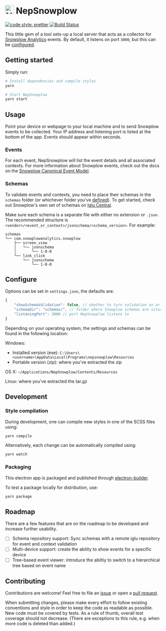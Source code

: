 # <img src="https://github.com/PicnicSupermarket/nepsnowplow/blob/master/icon.png?raw=true" width="28" alt="NepSnowplow" /> NepSnowplow

[![code style: prettier](https://img.shields.io/badge/code_style-prettier-ff69b4.svg?style=flat-square)](https://github.com/prettier/prettier)
[![Build Status](https://travis-ci.com/PicnicSupermarket/nepsnowplow.svg?token=uNRsa5BVyugmRypyGGg2&branch=master)](https://travis-ci.com/PicnicSupermarket/nepsnowplow)

This little gem of a tool sets-up a local server that acts as a collector for [Snowplow Analytics](https://snowplowanalytics.com/) events. By default, it listens on port `3000`, but this can be [configured](#configure).

## Getting started

Simply run:

```bash
# Install dependencies and compile styles
yarn

# Start NepSnowplow
yarn start
```

## Usage

Point your device or webpage to your local machine and to send Snowplow events to be collected. Your IP address and listening port is listed at the bottom of the app. Events should appear within seconds.

### Events

For each event, NepSnowplow will list the event details and all associated contexts. For more information about Snowplow events, check out the docs on the [Snowplow Canonical Event Model](https://github.com/snowplow/snowplow/wiki/canonical-event-model).

### Schemas

To validate events and contexts, you need to place their schemas in the `schemas` folder (or whichever folder you've [defined](#configure)). To get started, check out Snowplow's own set of schemas on [Iglu Central](https://github.com/snowplow/iglu-central).

Make sure each schema is a separate file with either no extension or `.json`. The recommended structure is `<vendor>/<event_or_context>/jsonschema/<schema_version>`. For example:

```
schemas
└── com.snowplowanalytics.snowplow
    ├── screen_view
    │   └── jsonschema
    │       └── 1-0-0
    └── link_click
        └── jsonschema
            └── 1-0-0
```

## Configure

Options can be set in `settings.json`, the defaults are:

```javascript
{
    "showSchemaValidation": false, // whether to turn validation on or off on startup
    "schemaDir": "schemas/", // folder where Snowplow schemas are situated
    "listeningPort": 3000 // port NepSnowplow listens to
}
```

Depending on your operating system, the settings and schemas can be found in the following location:

Windows:

-   Installed version (exe): `C:\Users\<username>\AppData\Local\Programs\nepsnowplow\Resources`
-   Portable version (zip): where you've extracted the zip

OS X: `~/Applications/NepSnowplow/Contents/Resources`

Linux: where you've extracted the tar.gz

## Development

### Style compilation

During development, one can compile new styles in one of the SCSS files using:

```bash
yarn compile
```

Alternatively, each change can be automatically compiled using:

```bash
yarn watch
```

### Packaging

This electron app is packaged and published through [electron-builder](https://electron.build).

To test a package locally for distribution, use:

```bash
yarn package
```

## Roadmap

There are a few features that are on the roadmap to be developed and increase further usability.

-   [ ] Schema repository support: Sync schemas with a remote iglu repository for event and context validation
-   [ ] Multi-device support: create the ability to show events for a specific device
-   [ ] Tree-based event viewer: introduce the abiltiy to switch to a hierarchical tree based on event name

## Contributing

Contributions are welcome! Feel free to file an [issue](https://github.com/PicnicSupermarket/nepsnowplow/issues/new) or open a [pull request](https://github.com/PicnicSupermarket/nepsnowplow/compare).

When submitting changes, please make every effort to follow existing conventions and style in order to keep the code as readable as possible. New code must be covered by tests. As a rule of thumb, overall test coverage should not decrease. (There are exceptions to this rule, e.g. when more code is deleted than added.)
